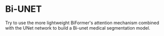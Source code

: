 # Bi-UNET
Try to use the more lightweight BiFormer's attention mechanism combined with the UNet network to build a Bi-unet medical segmentation model.
